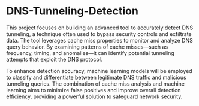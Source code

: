 # DNS-Tunneling-Detection

This project focuses on building an advanced tool to accurately detect DNS tunneling, a technique often used to bypass security controls and exfiltrate data. The tool leverages cache miss properties to monitor and analyze DNS query behavior. By examining patterns of cache misses—such as frequency, timing, and anomalies—it can identify potential tunneling attempts that exploit the DNS protocol.

To enhance detection accuracy, machine learning models will be employed to classify and differentiate between legitimate DNS traffic and malicious tunneling queries. The combination of cache miss analysis and machine learning aims to minimize false positives and improve overall detection efficiency, providing a powerful solution to safeguard network security.
